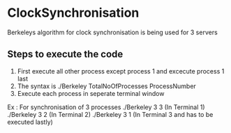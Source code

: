 # ClockSynchronisation

Berkeleys algorithm for clock synchronisation is being used for 3 servers
## Steps to execute the code
1) First execute all other process except process 1 and excecute process 1 last
2) The syntax is ./Berkeley TotalNoOfProcesses ProcessNumber
3) Execute each process in seperate terminal window

Ex : For synchronisation of 3 processes
./Berkeley 3 3  (In Terminal 1)
./Berkeley 3 2  (In Terminal 2)
./Berkeley 3 1  (In Terminal 3 and has to be executed lastly)
